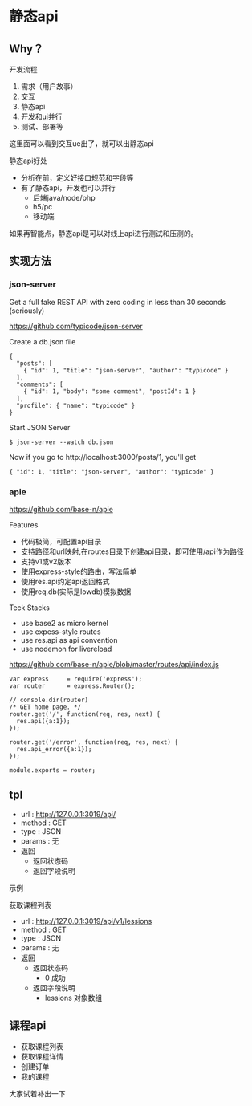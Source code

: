 # 静态api

## Why？

开发流程

1. 需求（用户故事）
1. 交互
1. 静态api
1. 开发和ui并行
1. 测试、部署等


这里面可以看到交互ue出了，就可以出静态api

静态api好处

- 分析在前，定义好接口规范和字段等
- 有了静态api，开发也可以并行
  - 后端java/node/php
  - h5/pc
  - 移动端

如果再智能点，静态api是可以对线上api进行测试和压测的。

## 实现方法

### json-server

Get a full fake REST API with zero coding in less than 30 seconds (seriously)

https://github.com/typicode/json-server


Create a db.json file

```
{
  "posts": [
    { "id": 1, "title": "json-server", "author": "typicode" }
  ],
  "comments": [
    { "id": 1, "body": "some comment", "postId": 1 }
  ],
  "profile": { "name": "typicode" }
}
```

Start JSON Server

```
$ json-server --watch db.json
```

Now if you go to http://localhost:3000/posts/1, you'll get

```
{ "id": 1, "title": "json-server", "author": "typicode" }
```

### apie

https://github.com/base-n/apie


Features

- 代码极简，可配置api目录
- 支持路径和url映射,在routes目录下创建api目录，即可使用/api作为路径
- 支持v1或v2版本
- 使用express-style的路由，写法简单
- 使用res.api约定api返回格式
- 使用req.db(实际是lowdb)模拟数据

Teck Stacks

- use base2 as micro kernel
- use expess-style routes
- use res.api as api convention
- use nodemon for livereload


https://github.com/base-n/apie/blob/master/routes/api/index.js

```
var express     = require('express');
var router      = express.Router();

// console.dir(router)
/* GET home page. */
router.get('/', function(req, res, next) {
  res.api({a:1});
});

router.get('/error', function(req, res, next) {
  res.api_error({a:1});
});

module.exports = router;
```


## tpl

- url : http://127.0.0.1:3019/api/
- method : GET
- type : JSON
- params : 无
- 返回
  - 返回状态码
  - 返回字段说明
  
示例

获取课程列表

- url : http://127.0.0.1:3019/api/v1/lessions
- method : GET
- type : JSON
- params : 无
- 返回
  - 返回状态码
    - 0 成功
  - 返回字段说明
    - lessions 对象数组

## 课程api

- 获取课程列表
- 获取课程详情
- 创建订单
- 我的课程

大家试着补出一下